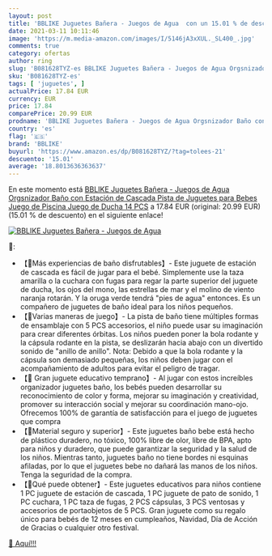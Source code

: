 ```yaml
---
layout: post
title: 'BBLIKE Juguetes Bañera - Juegos de Agua  con un 15.01 % de descuento'
date: 2021-03-11 10:11:46
image: 'https://m.media-amazon.com/images/I/5146jA3xXUL._SL400_.jpg'
comments: true
category: ofertas
author: ring
slug: 'B081628TYZ-es BBLIKE Juguetes Bañera - Juegos de Agua Orgsnizador Baño...'
sku: 'B081628TYZ-es'
tags: [ 'juguetes', ]
actualPrice: 17.84 EUR
currency: EUR
price: 17.84
comparePrice: 20.99 EUR
prodname: 'BBLIKE Juguetes Bañera - Juegos de Agua Orgsnizador Baño con Estación de Cascada Pista de Juguetes para Bebes  Juego de Piscina  Juego de Ducha 14 PCS'
country: 'es'
flag: '🇪🇸'
brand: 'BBLIKE'
buyurl: 'https://www.amazon.es/dp/B081628TYZ/?tag=tolees-21'
descuento: '15.01'
average: '18.8013636363637'
---
```


En este momento está [BBLIKE Juguetes Bañera - Juegos de Agua Orgsnizador Baño con Estación de Cascada Pista de Juguetes para Bebes  Juego de Piscina  Juego de Ducha 14 PCS](https://www.amazon.es/dp/B081628TYZ/?tag=tolees-21) a 17.84 EUR (original: 20.99 EUR) (15.01 %  de descuento) en el siguiente enlace!

[![BBLIKE Juguetes Bañera - Juegos de Agua ](https://m.media-amazon.com/images/I/5146jA3xXUL._SL400_.jpg)](https://www.amazon.es/dp/B081628TYZ/?tag=tolees-21)

🔎:

- 【🐢Más experiencias de baño disfrutables】- Este juguete de estación de cascada es fácil de jugar para el bebé. Simplemente use la taza amarilla o la cuchara con fugas para regar la parte superior del juguete de ducha, los ojos del mono, las estrellas de mar y el molino de viento naranja rotarán. Y la oruga verde tendrá "pies de agua" entonces. Es un compañero de juguetes de baño ideal para los niños pequeños.
- 【🐠Varias maneras de juego】- La pista de baño tiene múltiples formas de ensamblaje con 5 PCS accesorios, el niño puede usar su imaginación para crear diferentes órbitas. Los niños pueden poner la bola rodante y la cápsula rodante en la pista, se deslizarán hacia abajo con un divertido sonido de "anillo de anillo". Nota: Debido a que la bola rodante y la cápsula son demasiado pequeñas, los niños deben jugar con el acompañamiento de adultos para evitar el peligro de tragar.
- 【🐙 Gran juguete educativo temprano】- Al jugar con estos increíbles organizador juguetes baño, los bebés pueden desarrollar su reconocimiento de color y forma, mejorar su imaginación y creatividad, promover su interacción social y mejorar su coordinación mano-ojo. Ofrecemos 100% de garantía de satisfacción para el juego de juguetes que compra
- 【🐬Material seguro y superior】- Este juguetes baño bebe está hecho de plástico duradero, no tóxico, 100% libre de olor, libre de BPA, apto para niños y duradero, que puede garantizar la seguridad y la salud de los niños. Mientras tanto, juguetes baño no tiene bordes ni esquinas afiladas, por lo que el juguetes bebe no dañará las manos de los niños. Tenga la seguridad de la compra.
- 【🐳Qué puede obtener】- Este juguetes educativos para niños contiene 1 PC juguete de estación de cascada, 1 PC juguete de pato de sonido, 1 PC cuchara, 1 PC taza de fugas, 2 PCS cápsulas, 3 PCS ventosas y accesorios de portaobjetos de 5 PCS. Gran juguete como su regalo único para bebés de 12 meses en cumpleaños, Navidad, Día de Acción de Gracias o cualquier otro festival.

[🛒 Aquí!!!](https://www.amazon.es/dp/B081628TYZ/?tag=tolees-21)

